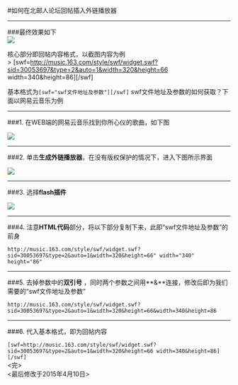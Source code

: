 #如何在北邮人论坛回帖插入外链播放器

---  

###最终效果如下  
![](http://i.imgur.com/hMd4kjL.png)  

核心部分即回帖内容格式，以截图内容为例  
	> [swf=http://music.163.com/style/swf/widget.swf?sid=30053697&type=2&auto=1&width=320&height=66 width=340&height=86][/swf]  

基本格式为`[swf="swf文件地址及参数"][/swf]`
swf文件地址及参数的如何获取？下面以网易云音乐为例  

---  

###1. 在WEB端的网易云音乐找到你所心仪的歌曲，如下图
  
![](http://i.imgur.com/x5uT6xA.png)  

---  

###2. 单击**生成外链播放器**，在没有版权保护的情况下，进入下图所示界面  

![](http://i.imgur.com/HdgWLra.png)  

---  

###3. 选择**flash插件**  

![](http://i.imgur.com/mAPI11M.png)  

---  

###4. 注意**HTML代码**部分，将以下部分复制下来，此即“swf文件地址及参数”的前身  

`http://music.163.com/style/swf/widget.swf?sid=30053697&type=2&auto=1&width=320&height=66" width="340" height="86"`  

---  

###5. 去掉参数中的**双引号** ，同时两个参数之间用**&**连接，修改后即为我们需要的“swf文件地址及参数”  
 

`http://music.163.com/style/swf/widget.swf?sid=30053697&type=2&auto=1&width=320&height=66&width=340&height=86`  

---  

###6. 代入基本格式，即为回帖内容  

`[swf=http://music.163.com/style/swf/widget.swf?sid=30053697&type=2&auto=1&width=320&height=66 width=340&height=86][/swf]`  
<完>  
<最后修改于2015年4月10日>	